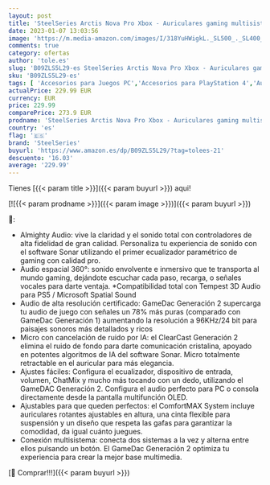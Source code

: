 ```yaml
---
layout: post
title: 'SteelSeries Arctis Nova Pro Xbox - Auriculares gaming multisistema - Audio alta res - Audio espacio 360° - GameDAC Gen 2 - Micro ClearCast Gen 2 - Xbox  PC  PS5  PS4  Switch'
date: 2023-01-07 13:03:56
image: 'https://m.media-amazon.com/images/I/318YuHWigkL._SL500_._SL400_.jpg'
comments: true
category: ofertas
author: 'tole.es'
slug: 'B09ZLS5L29-es SteelSeries Arctis Nova Pro Xbox - Auriculares gaming...'
sku: 'B09ZLS5L29-es'
tags: [ 'Accesorios para Juegos PC','Accesorios para PlayStation 4','Auriculares gaming con micrófono para PlayStation 4','Auriculares gaming para PC','Electrónica','Hardware y juegos para PlayStation 4','Juegos y Accesorios para PC','Videojuegos','ps4','ps5','steelseries','xbox','🇪🇸', ]
actualPrice: 229.99 EUR
currency: EUR
price: 229.99
comparePrice: 273.9 EUR
prodname: 'SteelSeries Arctis Nova Pro Xbox - Auriculares gaming multisistema - Audio alta res - Audio espacio 360° - GameDAC Gen 2 - Micro ClearCast Gen 2 - Xbox  PC  PS5  PS4  Switch'
country: 'es'
flag: '🇪🇸'
brand: 'SteelSeries'
buyurl: 'https://www.amazon.es/dp/B09ZLS5L29/?tag=tolees-21'
descuento: '16.03'
average: '229.99'
---
```


Tienes [{{< param title >}}]({{< param buyurl >}}) aqui!

[![{{< param prodname >}}]({{< param image >}})]({{< param buyurl >}})

🔎:

- Almighty Audio: vive la claridad y el sonido total con controladores de alta fidelidad de gran calidad. Personaliza tu experiencia de sonido con el software Sonar utilizando el primer ecualizador paramétrico de gaming con calidad pro.
- Audio espacial 360°: sonido envolvente e inmersivo que te transporta al mundo gaming, dejándote escuchar cada paso, recarga, o señales vocales para darte ventaja. *Compatibilidad total con Tempest 3D Audio para PS5 / Microsoft Spatial Sound
- Audio de alta resolución certificado: GameDac Generación 2 supercarga tu audio de juego con señales un 78% más puras (comparado con GameDac Generación 1) aumentando la resolución a 96KHz/24 bit para paisajes sonoros más detallados y ricos
- Micro con cancelación de ruido por IA: el ClearCast Generación 2 elimina el ruido de fondo para darte comunicación cristalina, apoyado en potentes algoritmos de IA del software Sonar. Micro totalmente retractable en el auricular para más elegancia.
- Ajustes fáciles: Configura el ecualizador, dispositivo de entrada, volumen, ChatMix y mucho más tocando con un dedo, utilizando el GameDAC Generación 2. Configura el audio perfecto para PC o consola directamente desde la pantalla multifunción OLED.
- Ajustables para que queden perfectos: el ComfortMAX System incluye auriculares rotantes ajustables en altura, una cinta flexible para suspensión y un diseño que respeta las gafas para garantizar la comodidad, da igual cuánto juegues.
- Conexión multisistema: conecta dos sistemas a la vez y alterna entre ellos pulsando un botón. El GameDac Generación 2 optimiza tu experiencia para crear la mejor base multimedia.

[🛒 Comprar!!!]({{< param buyurl >}})
